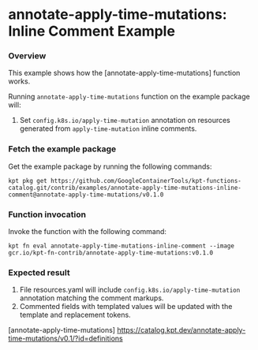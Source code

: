 # annotate-apply-time-mutations: Inline Comment Example

### Overview

This example shows how the [annotate-apply-time-mutations] function works.

Running `annotate-apply-time-mutations` function on the example package will:

1.  Set `config.k8s.io/apply-time-mutation` annotation on resources generated from `apply-time-mutation` inline comments.

### Fetch the example package

Get the example package by running the following commands:

```shell
kpt pkg get https://github.com/GoogleContainerTools/kpt-functions-catalog.git/contrib/examples/annotate-apply-time-mutations-inline-comment@annotate-apply-time-mutations/v0.1.0
```

### Function invocation

Invoke the function with the following command:

```shell
kpt fn eval annotate-apply-time-mutations-inline-comment --image gcr.io/kpt-fn-contrib/annotate-apply-time-mutations:v0.1.0
```

### Expected result

1.  File resources.yaml will include `config.k8s.io/apply-time-mutation` annotation matching the comment markups.
2.  Commented fields with templated values will be updated with the template and replacement tokens.

[annotate-apply-time-mutations] https://catalog.kpt.dev/annotate-apply-time-mutations/v0.1/?id=definitions
